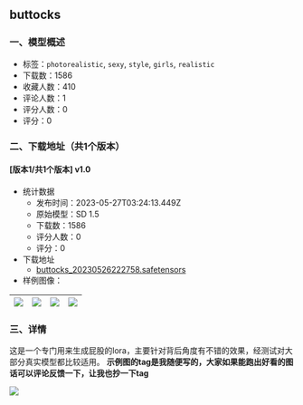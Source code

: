 ## buttocks
### 一、模型概述

- 标签：`photorealistic`, `sexy`, `style`, `girls`, `realistic`
- 下载数：1586
- 收藏人数：410
- 评论人数：1
- 评分人数：0
- 评分：0

### 二、下载地址（共1个版本）

#### [版本1/共1个版本] v1.0

- 统计数据
  - 发布时间：2023-05-27T03:24:13.449Z
  - 原始模型：SD 1.5
  - 下载数：1586
  - 评分人数：0
  - 评分：0
- 下载地址
  - [buttocks_20230526222758.safetensors](https://civitai.com/api/download/models/82353)
- 样例图像：

| <img src="https://image.civitai.com/xG1nkqKTMzGDvpLrqFT7WA/0ab505d4-3cae-42e5-aecd-6c2a376afb54/width=450/926441.jpeg" /> | <img src="https://image.civitai.com/xG1nkqKTMzGDvpLrqFT7WA/4d60a212-825f-409d-a6e3-a1201cd0239b/width=450/926238.jpeg" /> | <img src="https://image.civitai.com/xG1nkqKTMzGDvpLrqFT7WA/2fdf89d7-020f-4a5e-9e0c-568a3cd52ddd/width=450/926234.jpeg" /> | <img src="https://image.civitai.com/xG1nkqKTMzGDvpLrqFT7WA/5bf8634b-15a0-4d43-aa4c-f857cf781c42/width=450/926235.jpeg" /> |
| ---- | ---- | ---- | ---- |


### 三、详情
<p>这是一个专门用来生成屁股的lora，主要针对背后角度有不错的效果，经测试对大部分真实模型都比较适用。  <strong>示例图的tag是我随便写的，大家如果能跑出好看的图话可以评论反馈一下，让我也抄一下tag</strong></p><img src="https://image.civitai.com/xG1nkqKTMzGDvpLrqFT7WA/c1a6685c-efe0-4027-998f-d7599df2940e/width=525/c1a6685c-efe0-4027-998f-d7599df2940e.jpeg" />